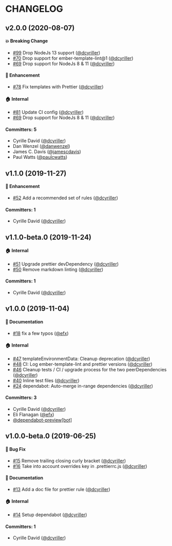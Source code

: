 # CHANGELOG

## v2.0.0 (2020-08-07)

#### :boom: Breaking Change
* [#99](https://github.com/ember-template-lint/ember-template-lint-plugin-prettier/pull/99) Drop NodeJs 13 support ([@dcyriller](https://github.com/dcyriller))
* [#70](https://github.com/ember-template-lint/ember-template-lint-plugin-prettier/pull/70) Drop support for ember-template-lint@1 ([@dcyriller](https://github.com/dcyriller))
* [#69](https://github.com/ember-template-lint/ember-template-lint-plugin-prettier/pull/69) Drop support for NodeJs 8 & 11 ([@dcyriller](https://github.com/dcyriller))

#### :rocket: Enhancement
* [#78](https://github.com/ember-template-lint/ember-template-lint-plugin-prettier/pull/78) Fix templates with Prettier ([@dcyriller](https://github.com/dcyriller))

#### :house: Internal
* [#81](https://github.com/ember-template-lint/ember-template-lint-plugin-prettier/pull/81) Update CI config ([@dcyriller](https://github.com/dcyriller))
* [#69](https://github.com/ember-template-lint/ember-template-lint-plugin-prettier/pull/69) Drop support for NodeJs 8 & 11 ([@dcyriller](https://github.com/dcyriller))

#### Committers: 5
- Cyrille David ([@dcyriller](https://github.com/dcyriller))
- Dan Wenzel ([@danwenzel](https://github.com/danwenzel))
- James C. Davis ([@jamescdavis](https://github.com/jamescdavis))
- Paul Watts ([@paulcwatts](https://github.com/paulcwatts))

## v1.1.0 (2019-11-27)

#### :rocket: Enhancement
* [#52](https://github.com/ember-template-lint/ember-template-lint-plugin-prettier/pull/52) Add a recommended set of rules ([@dcyriller](https://github.com/dcyriller))

#### Committers: 1
- Cyrille David ([@dcyriller](https://github.com/dcyriller))

## v1.1.0-beta.0 (2019-11-24)

#### :house: Internal
* [#51](https://github.com/ember-template-lint/ember-template-lint-plugin-prettier/pull/51) Upgrade prettier devDependency ([@dcyriller](https://github.com/dcyriller))
* [#50](https://github.com/ember-template-lint/ember-template-lint-plugin-prettier/pull/50) Remove markdown linting ([@dcyriller](https://github.com/dcyriller))

#### Committers: 1
- Cyrille David ([@dcyriller](https://github.com/dcyriller))

## v1.0.0 (2019-11-04)

#### :memo: Documentation
* [#18](https://github.com/dcyriller/ember-template-lint-plugin-prettier/pull/18) fix a few typos ([@efx](https://github.com/efx))

#### :house: Internal
* [#47](https://github.com/dcyriller/ember-template-lint-plugin-prettier/pull/47) templateEnvironmentData: Cleanup deprecation ([@dcyriller](https://github.com/dcyriller))
* [#48](https://github.com/dcyriller/ember-template-lint-plugin-prettier/pull/48) CI: Log ember-template-lint and prettier versions ([@dcyriller](https://github.com/dcyriller))
* [#46](https://github.com/dcyriller/ember-template-lint-plugin-prettier/pull/46) Cleanup tests / CI / upgrade process for the two peerDependencies ([@dcyriller](https://github.com/dcyriller))
* [#40](https://github.com/dcyriller/ember-template-lint-plugin-prettier/pull/40) Inline test files ([@dcyriller](https://github.com/dcyriller))
* [#24](https://github.com/dcyriller/ember-template-lint-plugin-prettier/pull/24) dependabot: Auto-merge in-range dependencies ([@dcyriller](https://github.com/dcyriller))

#### Committers: 3
- Cyrille David ([@dcyriller](https://github.com/dcyriller))
- Eli Flanagan ([@efx](https://github.com/efx))
- [@dependabot-preview[bot]](https://github.com/apps/dependabot-preview)


## v1.0.0-beta.0 (2019-06-25)

#### :bug: Bug Fix
* [#15](https://github.com/dcyriller/ember-template-lint-plugin-prettier/pull/15) Remove trailing closing curly bracket ([@dcyriller](https://github.com/dcyriller))
* [#16](https://github.com/dcyriller/ember-template-lint-plugin-prettier/pull/16) Take into account overrides key in .prettierrc.js ([@dcyriller](https://github.com/dcyriller))

#### :memo: Documentation
* [#13](https://github.com/dcyriller/ember-template-lint-plugin-prettier/pull/13) Add a doc file for prettier rule ([@dcyriller](https://github.com/dcyriller))

#### :house: Internal
* [#14](https://github.com/dcyriller/ember-template-lint-plugin-prettier/pull/14) Setup dependabot ([@dcyriller](https://github.com/dcyriller))

#### Committers: 1
- Cyrille David ([@dcyriller](https://github.com/dcyriller))
